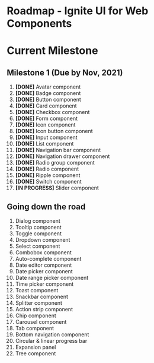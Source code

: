 # Roadmap - Ignite UI for Web Components

# Current Milestone

## Milestone 1 (Due by Nov, 2021)

1. **[DONE]** Avatar component
2. **[DONE]** Badge component
3. **[DONE]** Button component
4. **[DONE]** Card component
5. **[DONE]** Checkbox component
6. **[DONE]** Form component
7. **[DONE]** Icon component
8. **[DONE]** Icon button component
9. **[DONE]** Input component
10. **[DONE]** List component
11. **[DONE]** Navigation bar component
12. **[DONE]** Navigation drawer component
13. **[DONE]** Radio group component
14. **[DONE]** Radio component
15. **[DONE]** Ripple component
16. **[DONE]** Switch component
17. **[IN PROGRESS]** Slider component
 

## Going down the road

1. Dialog component
2. Tooltip component
3. Toggle component
4. Dropdown component
5. Select component
6. Combobox component
7. Auto-complete component
8. Date editor component
9. Date picker component
10. Date range picker component
11. Time picker component
12. Toast component
13. Snackbar component
14. Splitter component
15. Action strip component
16. Chip component
17. Carousel component
18. Tab component
19. Bottom navigation component
20. Circular & linear progress bar
21. Expansion panel
22. Tree component
